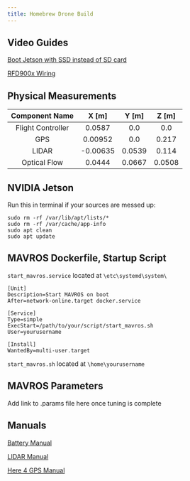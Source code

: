 ```yaml
---
title: Homebrew Drone Build
---
```


## Video Guides

[Boot Jetson with SSD instead of SD card](https://www.youtube.com/watch?v=q4fGac-nrTI)

[RFD900x Wiring](https://www.youtube.com/watch?v=UBxZTWxYdXM)

## Physical Measurements

| **Component Name** | **X [m]** | **Y [m]** | **Z [m]** |
| :----------------: | :-------: | :-------: | :-------: |
| Flight Controller  |  0.0587   |    0.0    |    0.0    |
|        GPS         |  0.00952  |    0.0    |   0.217   |
|       LIDAR        | -0.00635  |  0.0539   |   0.114   |
|    Optical Flow    |  0.0444   |  0.0667   |  0.0508   |

## NVIDIA Jetson

Run this in terminal if your sources are messed up:

```
sudo rm -rf /var/lib/apt/lists/*
sudo rm -rf /var/cache/app-info
sudo apt clean
sudo apt update
```

## MAVROS Dockerfile, Startup Script

`start_mavros.service` located at `\etc\systemd\system\`

```
[Unit]
Description=Start MAVROS on boot
After=network-online.target docker.service

[Service]
Type=simple
ExecStart=/path/to/your/script/start_mavros.sh
User=yourusername

[Install]
WantedBy=multi-user.target
```

`start_mavros.sh` located at `\home\yourusername`

## MAVROS Parameters

Add link to .params file here once tuning is complete

## Manuals

[Battery Manual](../../homebrew/tattu-manual.pdf)

[LIDAR Manual](../../homebrew/lidar-manual.pdf)

[Here 4 GPS Manual](https://docs.cubepilot.org/user-guides/here-4/here-4-manual)
